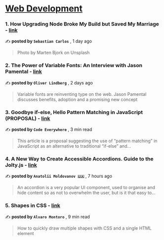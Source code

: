 
<h1><a href=https://medium.com/tag/web-development/recommended target="_blank" rel="noopener noreferrer">Web Development</a></h1>
<h3>1. How Upgrading Node Broke My Build but Saved My Marriage - <a href=https://medium.com/@sebastiancarlos/how-upgrading-node-broke-my-build-but-saved-my-marriage-998bd9743e7d?source=tag_recommended_feed---------0-84----------web_development----------be9b8a9d_cd97_4266_8d56_16decad363bb------- target="_blank" rel="noopener noreferrer">link</a></h3>

✍️ **posted by `Sebastian Carlos`** <date> , 1 day ago</date>

<blockquote>Photo by Marten Bjork on Unsplash</blockquote>

<h3>2. The Power of Variable Fonts: An Interview with Jason Pamental - <a href=https://medium.com/ux-and-front-end-interviews/the-power-of-variable-fonts-an-interview-with-jason-pamental-a38f56c6084?source=tag_recommended_feed---------1-107----------web_development----------be9b8a9d_cd97_4266_8d56_16decad363bb------- target="_blank" rel="noopener noreferrer">link</a></h3>

✍️ **posted by `Oliver Lindberg`** <date> , 2 days ago</date>

<blockquote>Variable fonts are reinventing type on the web. Jason Pamental discusses benefits, adoption and a promising new concept</blockquote>

<h3>3. Goodbye if-else, Hello Pattern Matching in JavaScript (PROPOSAL) - <a href=https://medium.com/@codeeverywhere/goodbye-if-else-hello-pattern-matching-in-javascript-52bd46eda41f?source=tag_recommended_feed---------2-85----------web_development----------be9b8a9d_cd97_4266_8d56_16decad363bb------- target="_blank" rel="noopener noreferrer">link</a></h3>

✍️ **posted by `Code Everywhere`** <date> , 3 min read</date>

<blockquote>This article is a proposal suggesting the use of “pattern matching” in JavaScript as an alternative to traditional “if-else” and…</blockquote>

<h3>4. A New Way to Create Accessible Accordions. Guide to the Jolty.js - <a href=https://medium.com/@anmoldovanov/part-1-a-new-way-to-create-accessible-accordions-guide-to-the-tablist-component-of-the-jolty-js-f11f75b19e0c?source=tag_recommended_feed---------3-84----------web_development----------be9b8a9d_cd97_4266_8d56_16decad363bb------- target="_blank" rel="noopener noreferrer">link</a></h3>

✍️ **posted by `Anatolii Moldovanov 🇺🇦`** <date> , 7 hours ago</date>

<blockquote>An accordion is a very popular UI component, used to organise and hide content so as not to overwhelm the user, but is it that easy to…</blockquote>

<h3>5. Shapes in CSS - <a href=https://medium.com/gitconnected/shapes-in-css-a0ae1ce426f4?source=tag_recommended_feed---------4-107----------web_development----------be9b8a9d_cd97_4266_8d56_16decad363bb------- target="_blank" rel="noopener noreferrer">link</a></h3>

✍️ **posted by `Alvaro Montoro`** <date> , 9 min read</date>

<blockquote>How to quickly draw multiple shapes with CSS and a single HTML element</blockquote>

